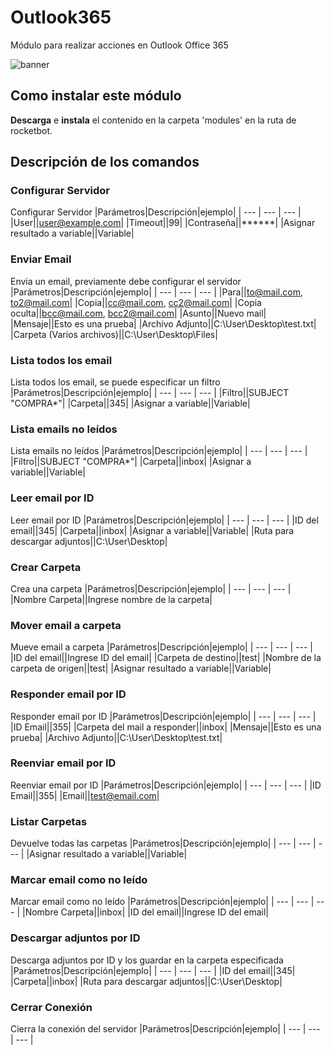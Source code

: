 



# Outlook365
  
Módulo para realizar acciones en Outlook Office 365  
  
![banner](/docs/imgs/Banner_Outlook365.png)
## Como instalar este módulo
  
__Descarga__ e __instala__ el contenido en la carpeta 'modules' en la ruta de rocketbot.  



## Descripción de los comandos

### Configurar Servidor
  
Configurar Servidor
|Parámetros|Descripción|ejemplo|
| --- | --- | --- |
|User||user@example.com|
|Timeout||99|
|Contraseña||******|
|Asignar resultado a variable||Variable|

### Enviar Email
  
Envia un email, previamente debe configurar el servidor
|Parámetros|Descripción|ejemplo|
| --- | --- | --- |
|Para||to@mail.com, to2@mail.com|
|Copia||cc@mail.com, cc2@mail.com|
|Copia oculta||bcc@mail.com, bcc2@mail.com|
|Asunto||Nuevo mail|
|Mensaje||Esto es una prueba|
|Archivo Adjunto||C:\User\Desktop\test.txt|
|Carpeta (Varios archivos)||C:\User\Desktop\Files|

### Lista todos los email
  
Lista todos los email, se puede especificar un filtro
|Parámetros|Descripción|ejemplo|
| --- | --- | --- |
|Filtro||SUBJECT "COMPRA*"|
|Carpeta||345|
|Asignar a variable||Variable|

### Lista emails no leídos
  
Lista emails no leídos
|Parámetros|Descripción|ejemplo|
| --- | --- | --- |
|Filtro||SUBJECT "COMPRA*"|
|Carpeta||inbox|
|Asignar a variable||Variable|

### Leer email por ID
  
Leer email por ID
|Parámetros|Descripción|ejemplo|
| --- | --- | --- |
|ID del email||345|
|Carpeta||inbox|
|Asignar a variable||Variable|
|Ruta para descargar adjuntos||C:\User\Desktop|

### Crear Carpeta
  
Crea una carpeta
|Parámetros|Descripción|ejemplo|
| --- | --- | --- |
|Nombre Carpeta||Ingrese nombre de la carpeta|

### Mover email a carpeta
  
Mueve email a carpeta
|Parámetros|Descripción|ejemplo|
| --- | --- | --- |
|ID del email||Ingrese ID del email|
|Carpeta de destino||test|
|Nombre de la carpeta de origen||test|
|Asignar resultado a variable||Variable|

### Responder email por ID
  
Responder email por ID
|Parámetros|Descripción|ejemplo|
| --- | --- | --- |
|ID Email||355|
|Carpeta del mail a responder||inbox|
|Mensaje||Esto es una prueba|
|Archivo Adjunto||C:\User\Desktop\test.txt|

### Reenviar email por ID
  
Reenviar email por ID
|Parámetros|Descripción|ejemplo|
| --- | --- | --- |
|ID Email||355|
|Email||test@email.com|

### Listar Carpetas
  
Devuelve todas las carpetas
|Parámetros|Descripción|ejemplo|
| --- | --- | --- |
|Asignar resultado a variable||Variable|

### Marcar email como no leído
  
Marcar email como no leído
|Parámetros|Descripción|ejemplo|
| --- | --- | --- |
|Nombre Carpeta||inbox|
|ID del email||Ingrese ID del email|

### Descargar adjuntos por ID
  
Descarga adjuntos por ID y los guardar en la carpeta especificada
|Parámetros|Descripción|ejemplo|
| --- | --- | --- |
|ID del email||345|
|Carpeta||inbox|
|Ruta para descargar adjuntos||C:\User\Desktop|

### Cerrar Conexión
  
Cierra la conexión del servidor
|Parámetros|Descripción|ejemplo|
| --- | --- | --- |
